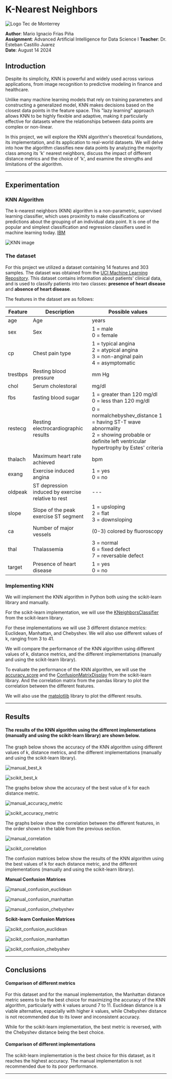 # K-Nearest Neighbors

![Logo Tec de Monterrey](https://imgs.search.brave.com/YRsO-DksvukmfXFPxd-3ZGXEc817oHynrznCLHaD8Q8/rs:fit:860:0:0:0/g:ce/aHR0cHM6Ly9zZWVr/bG9nby5jb20vaW1h/Z2VzL1QvdGVjLWRl/LW1vbnRlcnJleS1s/b2dvLTg1MDJEN0E3/ODgtc2Vla2xvZ28u/Y29tLnBuZw)

**Author**: Mario Ignacio Frias Piña  
**Assignment**: Advanced Artificial Intelligence for Data Science I
**Teacher**: Dr. Esteban Castillo Juarez  
**Date**: August 14 2024

## Introduction

Despite its simplicity, KNN is powerful and widely used across various applications, from image recognition to predictive modeling in finance and healthcare.

Unlike many machine learning models that rely on training parameters and constructing a generalized model, KNN makes decisions based on the closest data points in the feature space. This "lazy learning" approach allows KNN to be highly flexible and adaptive, making it particularly effective for datasets where the relationships between data points are complex or non-linear.

In this project, we will explore the KNN algorithm's theoretical foundations, its implementation, and its application to real-world datasets. We will delve into how the algorithm classifies new data points by analyzing the majority class among its 'k' nearest neighbors, discuss the impact of different distance metrics and the choice of 'k', and examine the strengths and limitations of the algorithm.

---

## Experimentation

### KNN Algorithm

The k-nearest neighbors (KNN) algorithm is a non-parametric, supervised learning classifier, which uses proximity to make classifications or predictions about the grouping of an individual data point. It is one of the popular and simplest classification and regression classifiers used in machine learning today. [IBM](https://www.ibm.com/topics/knn)

![KNN image](https://www.ibm.com/content/dam/connectedassets-adobe-cms/worldwide-content/cdp/cf/ul/g/ef/3a/KNN.component.complex-narrative-xl.ts=1713811198400.png/content/adobe-cms/us/en/topics/knn/jcr:content/root/table_of_contents/body/content_section_styled/content-section-body/complex_narrative/items/content_group/image "KNN image")

### The dataset

For this project we utilized a dataset containing 14 features and 303 samples. The dataset was obtained from the [UCI Machine Learning Repository](https://archive.ics.uci.edu/ml/datasets/Heart+Disease). This dataset contains information about patients' clinical data, and is used to classify patients into two classes: **presence of heart disease** and **absence of heart disease**.

The features in the dataset are as follows:

| Feature  | Description                                        | Possible values                                                                                                                                    |
| -------- | -------------------------------------------------- | -------------------------------------------------------------------------------------------------------------------------------------------------- |
| age      | Age                                                | years                                                                                                                                              |
| sex      | Sex                                                | 1 = male <br> 0 = female                                                                                                                           |
| cp       | Chest pain type                                    | 1 = typical angina <br> 2 = atypical angina <br> 3 = non-anginal pain <br> 4 = asymptomatic                                                        |
| trestbps | Resting blood pressure                             | mm Hg                                                                                                                                              |
| chol     | Serum cholestoral                                  | mg/dl                                                                                                                                              |
| fbs      | fasting blood sugar                                | 1 = greater than 120 mg/dl <br> 0 = less than 120 mg/dl                                                                                            |
| restecg  | Resting electrocardiographic results               | 0 = normalchebyshev_distance 1 = having ST-T wave abnormality<br> 2 = showing probable or definite left ventricular hypertrophy by Estes' criteria |
| thalach  | Maximum heart rate achieved                        | bpm                                                                                                                                                |
| exang    | Exercise induced angina                            | 1 = yes <br> 0 = no                                                                                                                                |
| oldpeak  | ST depression induced by exercise relative to rest | ---                                                                                                                                                |
| slope    | Slope of the peak exercise ST segment              | 1 = upsloping <br> 2 = flat <br> 3 = downsloping                                                                                                   |
| ca       | Number of major vessels                            | (0-3) colored by fluoroscopy                                                                                                                       |
| thal     | Thalassemia                                        | 3 = normal <br> 6 = fixed defect <br> 7 = reversable defect                                                                                        |
| target   | Presence of heart disease                          | 1 = yes <br> 0 = no                                                                                                                                |

### Implementing KNN

We will implement the KNN algorithm in Python both using the scikit-learn library and manually.

For the scikit-learn implementation, we will use the [KNeighborsClassifier](https://scikit-learn.org/stable/modules/generated/sklearn.neighbors.KNeighborsClassifier.html) from the scikit-learn library.

For these implementations we will use 3 different distance metrics: Euclidean, Manhattan, and Chebyshev. We will also use different values of k, ranging from 3 to 41.

We will compare the performance of the KNN algorithm using different values of k, distance metrics, and the different implementations (manually and using the scikit-learn library).

To evaluate the performance of the KNN algorithm, we will use the [accuracy_score](https://scikit-learn.org/stable/modules/generated/sklearn.metrics.accuracy_score.html) and the [ConfusionMatrixDisplay](https://scikit-learn.org/stable/modules/generated/sklearn.metrics.ConfusionMatrixDisplay.html) from the scikit-learn library. And the correlation matrix from the pandas library to plot the correlation between the different features.

We will also use the [matplotlib](https://matplotlib.org/) library to plot the different results.

---

## Results

#### The results of the KNN algorithm using the different implementations (manually and using the scikit-learn library) are shown below.

The graph below shows the accuracy of the KNN algorithm using different values of k, distance metrics, and the different implementations (manually and using the scikit-learn library).

![manual_best_k](images/manual_best_k.png "manual_best_k")

![scikit_best_k](images/scikit_best_k.png "scikit_best_k")

The graphs below show the accuracy of the best value of k for each distance metric.

![manual_accuracy_metric](images/manual_accuracy_metric.png "manual_accuracy_metric")

![scikit_accuracy_metric](images/scikit_accuracy_metric.png "scikit_accuracy_metric")

The graphs below show the correlation between the different features, in the order shown in the table from the previous section.

![manual_correlation](images/manual_correlation.png "manual_correlation")

![scikit_correlation](images/scikit_correlation.png "scikit_correlation")

The confusion matrices below show the results of the KNN algorithm using the best values of k for each distance metric, and the different implementations (manually and using the scikit-learn library).

**Manual Confusion Matrices**

![manual_confusion_euclidean](images/manual_confusion_euclidean.png "manual_confusion_euclidean")

![manual_confusion_manhattan](images/manual_confusion_manhattan.png "manual_confusion_manhattan")

![manual_confusion_chebyshev](images/manual_confusion_chebyshev.png "manual_confusion_chebyshev")

**Scikit-learn Confusion Matrices**

![scikit_confusion_euclidean](images/scikit_confusion_euclidean.png "scikit_confusion_euclidean")

![scikit_confusion_manhattan](images/scikit_confusion_manhattan.png "scikit_confusion_manhattan")

![scikit_confusion_chebyshev](images/scikit_confusion_chebyshev.png "scikit_confusion_chebyshev")

---

## Conclusions

#### Comparison of different metrics

For this dataset and for the manual implementation, the Manhattan distance metric seems to be the best choice for maximizing the accuracy of the KNN algorithm, particularly with 𝑘 values around 7 to 11. Euclidean distance is a viable alternative, especially with higher 𝑘 values, while Chebyshev distance is not recommended due to its lower and inconsistent accuracy.

While for the scikit-learn implementation, the best metric is reversed, with the Chebyshev distance being the best choice.

#### Comparison of different implementations

The scikit-learn implementation is the best choice for this dataset, as it reaches the highest accuracy. The manual implementation is not recommended due to its poor performance.



---
